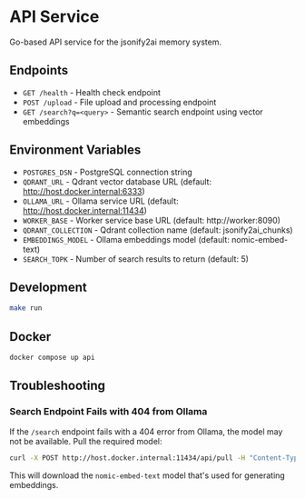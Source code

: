 # API Service

Go-based API service for the jsonify2ai memory system.

## Endpoints

- `GET /health` - Health check endpoint
- `POST /upload` - File upload and processing endpoint
- `GET /search?q=<query>` - Semantic search endpoint using vector embeddings

## Environment Variables

- `POSTGRES_DSN` - PostgreSQL connection string
- `QDRANT_URL` - Qdrant vector database URL (default: http://host.docker.internal:6333)
- `OLLAMA_URL` - Ollama service URL (default: http://host.docker.internal:11434)
- `WORKER_BASE` - Worker service base URL (default: http://worker:8090)
- `QDRANT_COLLECTION` - Qdrant collection name (default: jsonify2ai_chunks)
- `EMBEDDINGS_MODEL` - Ollama embeddings model (default: nomic-embed-text)
- `SEARCH_TOPK` - Number of search results to return (default: 5)

## Development

```bash
make run
```

## Docker

```bash
docker compose up api
```

## Troubleshooting

### Search Endpoint Fails with 404 from Ollama

If the `/search` endpoint fails with a 404 error from Ollama, the model may not be available. Pull the required model:

```bash
curl -X POST http://host.docker.internal:11434/api/pull -H "Content-Type: application/json" -d '{ "name": "nomic-embed-text" }'
```

This will download the `nomic-embed-text` model that's used for generating embeddings.
